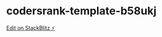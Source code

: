 # codersrank-template-b58ukj

[Edit on StackBlitz ⚡️](https://stackblitz.com/edit/codersrank-template-b58ukj)